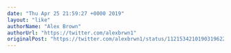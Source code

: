 ```yaml
---
date: "Thu Apr 25 21:59:27 +0000 2019"
layout: "like"
authorName: "Alex Brown"
authorUrl: "https://twitter.com/alexbrwn1"
originalPost: "https://twitter.com/alexbrwn1/status/1121534210190319622"
---
```

